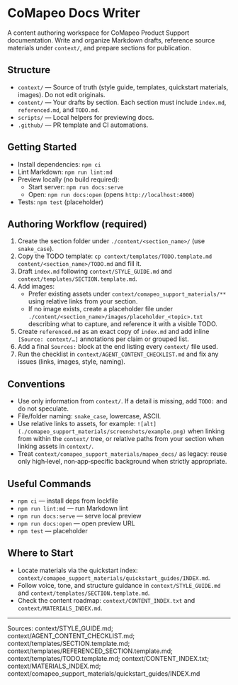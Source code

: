 # CoMapeo Docs Writer

A content authoring workspace for CoMapeo Product Support documentation. Write and organize Markdown drafts, reference source materials under `context/`, and prepare sections for publication.

## Structure

- `context/` — Source of truth (style guide, templates, quickstart materials, images). Do not edit originals.
- `content/` — Your drafts by section. Each section must include `index.md`, `referenced.md`, and `TODO.md`.
- `scripts/` — Local helpers for previewing docs.
- `.github/` — PR template and CI automations.

## Getting Started

- Install dependencies: `npm ci`
- Lint Markdown: `npm run lint:md`
- Preview locally (no build required):
  - Start server: `npm run docs:serve`
  - Open: `npm run docs:open` (opens `http://localhost:4000`)
- Tests: `npm test` (placeholder)

## Authoring Workflow (required)

1) Create the section folder under `./content/<section_name>/` (use `snake_case`).
2) Copy the TODO template: `cp context/templates/TODO.template.md content/<section_name>/TODO.md` and fill it.
3) Draft `index.md` following `context/STYLE_GUIDE.md` and `context/templates/SECTION.template.md`.
4) Add images:
   - Prefer existing assets under `context/comapeo_support_materials/**` using relative links from your section.
   - If no image exists, create a placeholder file under `./content/<section_name>/images/placeholder_<topic>.txt` describing what to capture, and reference it with a visible TODO.
5) Create `referenced.md` as an exact copy of `index.md` and add inline `[Source: context/…]` annotations per claim or grouped list.
6) Add a final `Sources:` block at the end listing every `context/` file used.
7) Run the checklist in `context/AGENT_CONTENT_CHECKLIST.md` and fix any issues (links, images, style, naming).

## Conventions

- Use only information from `context/`. If a detail is missing, add `TODO:` and do not speculate.
- File/folder naming: `snake_case`, lowercase, ASCII.
- Use relative links to assets, for example: `![alt](./comapeo_support_materials/screenshots/example.png)` when linking from within the `context/` tree, or relative paths from your section when linking assets in `context/`.
- Treat `context/comapeo_support_materials/mapeo_docs/` as legacy: reuse only high‑level, non‑app‑specific background when strictly appropriate.

## Useful Commands

- `npm ci` — install deps from lockfile
- `npm run lint:md` — run Markdown lint
- `npm run docs:serve` — serve local preview
- `npm run docs:open` — open preview URL
- `npm test` — placeholder

## Where to Start

- Locate materials via the quickstart index: `context/comapeo_support_materials/quickstart_guides/INDEX.md`.
- Follow voice, tone, and structure guidance in `context/STYLE_GUIDE.md` and `context/templates/SECTION.template.md`.
- Check the content roadmap: `context/CONTENT_INDEX.txt` and `context/MATERIALS_INDEX.md`.

---

Sources: context/STYLE_GUIDE.md; context/AGENT_CONTENT_CHECKLIST.md; context/templates/SECTION.template.md; context/templates/REFERENCED_SECTION.template.md; context/templates/TODO.template.md; context/CONTENT_INDEX.txt; context/MATERIALS_INDEX.md; context/comapeo_support_materials/quickstart_guides/INDEX.md
